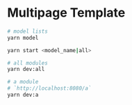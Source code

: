# Multipage Template

```bash
# model lists
yarn model

yarn start <model_name|all>

# all modules
yarn dev:all

# a module
# `http://localhost:8080/a`
yarn dev:a
```
